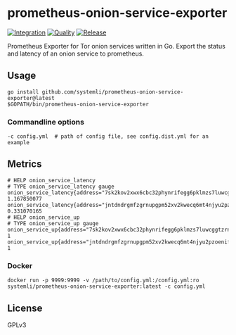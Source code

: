 # prometheus-onion-service-exporter

[![Integration](https://github.com/systemli/prometheus-onion-service-exporter/actions/workflows/integration.yaml/badge.svg)](https://github.com/systemli/prometheus-onion-service-exporter/actions/workflows/integration.yaml)
[![Quality](https://github.com/systemli/prometheus-onion-service-exporter/actions/workflows/quality.yaml/badge.svg)](https://github.com/systemli/prometheus-onion-service-exporter/actions/workflows/quality.yaml)
[![Release](https://github.com/systemli/prometheus-onion-service-exporter/actions/workflows/release.yaml/badge.svg)](https://github.com/systemli/prometheus-onion-service-exporter/actions/workflows/release.yaml)

Prometheus Exporter for Tor onion services written in Go.
Export the status and latency of an onion service to prometheus.

## Usage

```
go install github.com/systemli/prometheus-onion-service-exporter@latest
$GOPATH/bin/prometheus-onion-service-exporter
```

### Commandline options

```
-c config.yml  # path of config file, see config.dist.yml for an example
```

## Metrics

```
# HELP onion_service_latency 
# TYPE onion_service_latency gauge
onion_service_latency{address="7sk2kov2xwx6cbc32phynrifegg6pklmzs7luwcggtzrnlsolxxuyfyd.onion",name="website",type="http"} 1.167850077
onion_service_latency{address="jntdndrgmfzgrnupgpm52xv2kwecq6mt4njyu2pzoenifsmiknxaasqd.onion:64738",name="mumble",type="tcp"} 0.331070165
# HELP onion_service_up 
# TYPE onion_service_up gauge
onion_service_up{address="7sk2kov2xwx6cbc32phynrifegg6pklmzs7luwcggtzrnlsolxxuyfyd.onion",name="website",type="http"} 1
onion_service_up{address="jntdndrgmfzgrnupgpm52xv2kwecq6mt4njyu2pzoenifsmiknxaasqd.onion:64738",name="mumble",type="tcp"} 1
```

### Docker

```
docker run -p 9999:9999 -v /path/to/config.yml:/config.yml:ro systemli/prometheus-onion-service-exporter:latest -c config.yml
```

## License

GPLv3
